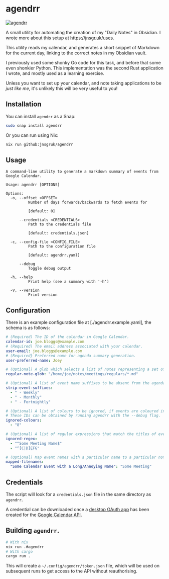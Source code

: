 # agendrr

<a href="https://snapcraft.io/agendrr"><img alt="agendrr" src="https://snapcraft.io/agendrr/badge.svg"/></a>

A small utility for automating the creation of my "Daily Notes" in Obsidian. I wrote more about
this setup at https://jnsgr.uk/uses.

This utility reads my calendar, and generates a short snippet of Markdown for the current day,
linking to the correct notes in my Obsidian vault.

I previously used some shonky Go code for this task, and before that some even shonkier Python.
This implementation was the second Rust application I wrote, and mostly used as a learning
exercise.

Unless you want to set up your calendar, and note taking applications to be _just like me_, it's
unlikely this will be very useful to you!

## Installation

You can install `agendrr` as a Snap:

```bash
sudo snap install agendrr
```

Or you can run using Nix:

```bash
nix run github:jnsgruk/agendrr
```

## Usage

```
A command-line utility to generate a markdown summary of events from Google Calendar.

Usage: agendrr [OPTIONS]

Options:
  -o, --offset <OFFSET>
          Number of days forwards/backwards to fetch events for

          [default: 0]

      --credentials <CREDENTIALS>
          Path to the credentials file

          [default: credentials.json]

  -c, --config-file <CONFIG_FILE>
          Path to the configuration file

          [default: agendrr.yaml]

      --debug
          Toggle debug output

  -h, --help
          Print help (see a summary with '-h')

  -V, --version
          Print version
```

## Configuration

There is an example configuration file at [./agendrr.example.yaml], the schema is as follows:

```yaml
# (Required) The ID of the calendar in Google Calendar.
calendar-id: joe.bloggs@example.com
# (Required) The email address associated with your calendar.
user-email: joe.bloggs@example.com
# (Required} Preferred name for agenda summary generation.
user-preferred-name: Joey

# (Optional) A glob which selects a list of notes representing a set of "Regular Meeting" notes.
regular-note-glob: "/home/joe/notes/meetings/regulars/*.md"

# (Optional) A list of event name suffixes to be absent from the agenda summary.
strip-event-suffixes:
  - " - Weekly"
  - " - Monthly"
  - " - Fortnightly"

# (Optional) A list of colours to be ignored, if events are coloured in your calendar.
# These IDs can be obtained by running agendrr with the --debug flag.
ignored-colours:
  - "8"

# (Optional) A list of regular expressions that match the titles of events you'd like to ignore.
ignored-regex:
  - "^Some Meeting Name$"
  - "^[C|D]EFG"

# (Optional) Map event names with a particular name to a particular note on your filesystem.
mapped-filenames:
  "Some Calendar Event with a Long/Annoying Name": "Some Meeting"
```

## Credentials

The script will look for a `credentials.json` file in the same directory as `agendrr`.

A credential can be downloaded once a [desktop OAuth app] has been created for the [Google Calendar
API].

## Building `agendrr`.

```bash
# With nix
nix run .#agendrr
# With cargo
cargo run .
```

This will create a `~/.config/agendrr/token.json` file, which will be used on subsequent runs to
get access to the API without reauthorising.

[desktop OAuth app]: https://developers.google.com/workspace/guides/create-credentials#desktop-app
[Google Calendar API]: https://developers.google.com/calendar/api/guides/overview
